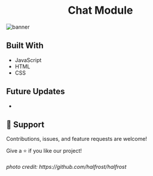 <h1 align="center"> Chat Module </h1>

![banner](https://i.imgur.com/DARb1S2.png)

## Built With

- JavaScript
- HTML
- CSS

## Future Updates
-



## 🤝 Support

Contributions, issues, and feature requests are welcome!

Give a ⭐️ if you like our project!







<h6> photo credit: https://github.com/halfrost/halfrost </h6>
